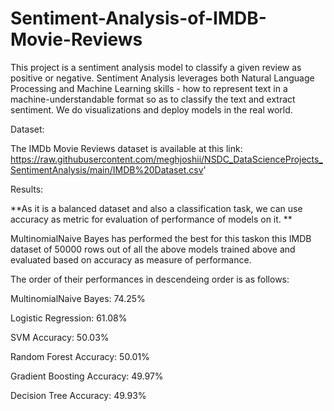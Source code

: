 # Sentiment-Analysis-of-IMDB-Movie-Reviews
This project is a sentiment analysis model to classify a given review as positive or negative. Sentiment Analysis leverages both Natural Language Processing and Machine Learning skills - how to represent text in a machine-understandable format so as to classify the text and extract sentiment. We do visualizations and deploy models in the real world. 

Dataset:

The IMDb Movie Reviews dataset is available at this link: https://raw.githubusercontent.com/meghjoshii/NSDC_DataScienceProjects_SentimentAnalysis/main/IMDB%20Dataset.csv'

Results:

**As it is a balanced dataset and also a classification task, we can use accuracy as metric for evaluation of performance of models on it. **

MultinomialNaive Bayes has performed the best for this taskon this IMDB dataset of 50000 rows out of all the above models trained above and evaluated based on accuracy as measure of performance. 

The order of their performances in descendeing order is  as follows: 

MultinomialNaive Bayes: 74.25% 

Logistic Regression: 61.08%

SVM Accuracy: 50.03%

Random Forest Accuracy: 50.01%

Gradient Boosting Accuracy: 49.97%

Decision Tree Accuracy: 49.93%
